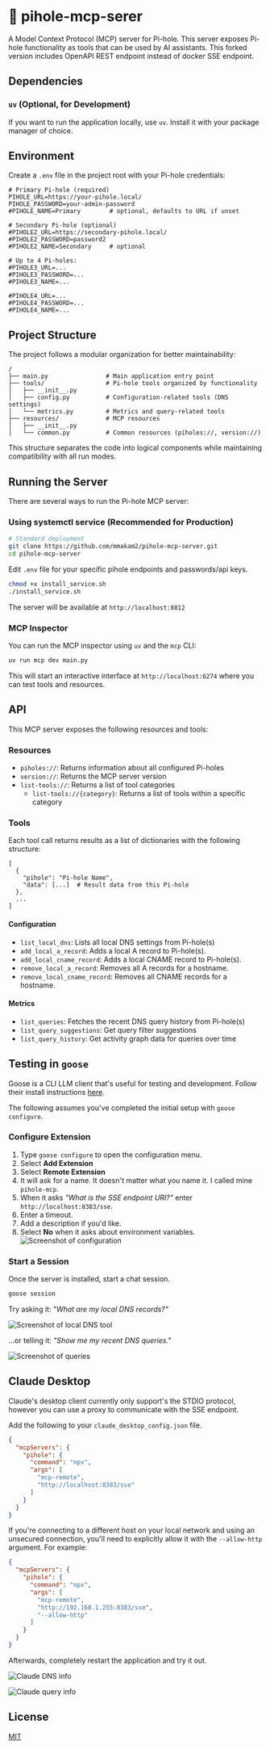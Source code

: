 # 🍓 pihole-mcp-serer

A Model Context Protocol (MCP) server for Pi-hole. This server exposes Pi-hole functionality as tools that can be used by AI assistants. This forked version includes OpenAPI REST endpoint instead of docker SSE endpoint.

## Dependencies

### `uv` (Optional, for Development)

If you want to run the application locally, use `uv`. Install it with your package manager of choice.

## Environment

Create a `.env` file in the project root with your Pi-hole credentials:

```
# Primary Pi-hole (required)
PIHOLE_URL=https://your-pihole.local/
PIHOLE_PASSWORD=your-admin-password
#PIHOLE_NAME=Primary        # optional, defaults to URL if unset

# Secondary Pi-hole (optional)
#PIHOLE2_URL=https://secondary-pihole.local/
#PIHOLE2_PASSWORD=password2
#PIHOLE2_NAME=Secondary     # optional

# Up to 4 Pi-holes:
#PIHOLE3_URL=...
#PIHOLE3_PASSWORD=...
#PIHOLE3_NAME=...

#PIHOLE4_URL=...
#PIHOLE4_PASSWORD=...
#PIHOLE4_NAME=...
```

## Project Structure

The project follows a modular organization for better maintainability:

```
/
├── main.py                # Main application entry point
├── tools/                 # Pi-hole tools organized by functionality
│   ├── __init__.py
│   ├── config.py          # Configuration-related tools (DNS settings)
│   └── metrics.py         # Metrics and query-related tools
├── resources/             # MCP resources
│   ├── __init__.py
│   └── common.py          # Common resources (piholes://, version://)
```

This structure separates the code into logical components while maintaining compatibility with all run modes.

## Running the Server

There are several ways to run the Pi-hole MCP server:

### Using systemctl service (Recommended for Production)

```bash
# Standard deployment
git clone https://github.com/mmakam2/pihole-mcp-server.git
cd pihole-mcp-server
```
Edit `.env` file for your specific pihole endpoints and passwords/api keys.

```bash
chmod +x install_service.sh
./install_service.sh
```
The server will be available at `http://localhost:8812`

### MCP Inspector

You can run the MCP inspector using `uv` and the `mcp` CLI:

```bash
uv run mcp dev main.py
```

This will start an interactive interface at `http://localhost:6274` where you can test tools and resources.

## API

This MCP server exposes the following resources and tools:

### Resources

- `piholes://`: Returns information about all configured Pi-holes
- `version://`: Returns the MCP server version
- `list-tools://`: Returns a list of tool categories
  - `list-tools://{category}`: Returns a list of tools within a specific category

### Tools

Each tool call returns results as a list of dictionaries with the following structure:
```
[
  {
    "pihole": "Pi-hole Name",
    "data": [...]  # Result data from this Pi-hole
  },
  ...
]
```

#### Configuration

- `list_local_dns`: Lists all local DNS settings from Pi-hole(s)
- `add_local_a_record`: Adds a local A record to Pi-hole(s).
- `add_local_cname_record`: Adds a local CNAME record to Pi-hole(s).
- `remove_local_a_record`: Removes all A records for a hostname.
- `remove_local_cname_record`: Removes all CNAME records for a hostname.

#### Metrics

- `list_queries`: Fetches the recent DNS query history from Pi-hole(s)
- `list_query_suggestions`: Get query filter suggestions
- `list_query_history`: Get activity graph data for queries over time

## Testing in `goose`

Goose is a CLI LLM client that's useful for testing and development. Follow their install instructions [here](https://block.github.io/goose/docs/quickstart/).

The following assumes you've completed the initial setup with `goose configure`.

### Configure Extension

1. Type `goose configure` to open the configuration menu.
2. Select **Add Extension**
3. Select **Remote Extension**
4. It will ask for a name. It doesn't matter what you name it. I called mine `pihole-mcp`.
5. When it asks _"What is the SSE endpoint URI?"_ enter `http://localhost:8383/sse`.
6. Enter a timeout.
7. Add a description if you'd like.
8. Select **No** when it asks about environment variables.
   ![Screenshot of configuration](./img/configure-goose-2.jpg)

### Start a Session

Once the server is installed, start a chat session.

```sh
goose session
```

Try asking it: _"What are my local DNS records?"_

![Screenshot of local DNS tool](./img/local-dns-2.jpg)

...or telling it: _"Show me my recent DNS queries."_

![Screenshot of queries](./img/recent-queries.jpg)

## Claude Desktop

Claude's desktop client currently only support's the STDIO protocol, however you can use a proxy to communicate with the SSE endpoint.

Add the following to your `claude_desktop_config.json` file.

```json
{
  "mcpServers": {
    "pihole": {
      "command": "npx",
      "args": [
        "mcp-remote",
        "http://localhost:8383/sse"
      ]
    }
  }
}
```

If you're connecting to a different host on your local network and using an unsecured connection, you'll need to explicitly allow it with the `--allow-http` argument. For example:

```json
{
  "mcpServers": {
    "pihole": {
      "command": "npx",
      "args": [
        "mcp-remote",
        "http://192.168.1.255:8383/sse",
        "--allow-http"
      ]
    }
  }
}
```

Afterwards, completely restart the application and try it out.

![Claude DNS info](./img/claude-dns.png)

![Claude query info](./img/claude-query.png)

## License

[MIT](./LICENSE)
